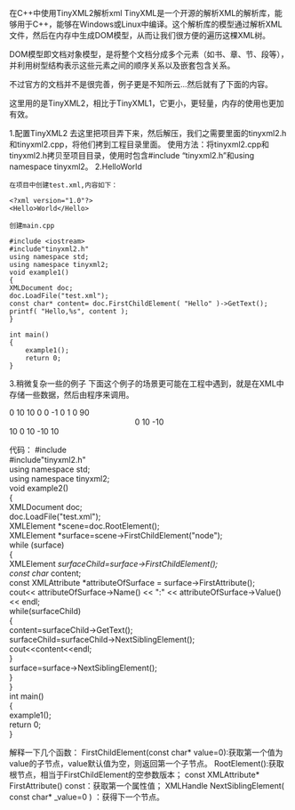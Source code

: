 ﻿在C++中使用TinyXML2解析xml
 TinyXML是一个开源的解析XML的解析库，能够用于C++，能够在Windows或Linux中编译。这个解析库的模型通过解析XML文件，然后在内存中生成DOM模型，从而让我们很方便的遍历这棵XML树。
 
 DOM模型即文档对象模型，是将整个文档分成多个元素（如书、章、节、段等），并利用树型结构表示这些元素之间的顺序关系以及嵌套包含关系。  
 
不过官方的文档并不是很完善，例子更是不知所云...然后就有了下面的内容。

这里用的是TinyXML2，相比于TinyXML1，它更小，更轻量，内存的使用也更加有效。

1.配置TinyXML2
    去这里把项目弄下来，然后解压，我们之需要里面的tinyxml2.h和tinyxml2.cpp，将他们拷到工程目录里面。
	使用方法：将tinyxml2.cpp和tinyxml2.h拷贝至项目目录，使用时包含#include “tinyxml2.h”和using namespace tinyxml2。
2.HelloWorld
	
	在项目中创建test.xml,内容如下：
	
	<?xml version="1.0"?>  
	<Hello>World</Hello>  
	
	创建main.cpp
	
	#include <iostream>  
	#include"tinyxml2.h"  
	using namespace std;  
	using namespace tinyxml2;  
	void example1()  
	{  
    XMLDocument doc;  
    doc.LoadFile("test.xml");  
    const char* content= doc.FirstChildElement( "Hello" )->GetText();  
    printf( "Hello,%s", content );  
	}  
  
	int main()  
	{  
		example1();  
		return 0;  
	}  
	
3.稍微复杂一些的例子
下面这个例子的场景更可能在工程中遇到，就是在XML中存储一些数据，然后由程序来调用。

<?xml version="1.0"?>  
<scene name="Depth">  
    <node type="camera">  
        <eye>0 10 10</eye>  
        <front>0 0 -1</front>  
        <refUp>0 1 0</refUp>  
        <fov>90</fov>  
    </node>  
    <node type="Sphere">  
        <center>0 10 -10</center>  
        <radius>10</radius>  
    </node>  
    <node type="Plane">  
        <direction>0 10 -10</direction>  
        <distance>10</distance>  
    </node>  
</scene>  

代码：
#include <iostream>  
#include"tinyxml2.h"  
using namespace std;  
using namespace tinyxml2;  
void example2()  
{  
    XMLDocument doc;  
    doc.LoadFile("test.xml");  
    XMLElement *scene=doc.RootElement();  
    XMLElement *surface=scene->FirstChildElement("node");  
    while (surface)  
    {  
        XMLElement *surfaceChild=surface->FirstChildElement();  
        const char* content;  
        const XMLAttribute *attributeOfSurface = surface->FirstAttribute();  
        cout<< attributeOfSurface->Name() << ":" << attributeOfSurface->Value() << endl;  
        while(surfaceChild)  
        {  
            content=surfaceChild->GetText();  
            surfaceChild=surfaceChild->NextSiblingElement();  
            cout<<content<<endl;  
        }  
        surface=surface->NextSiblingElement();  
    }  
}  
int main()  
{  
    example1();  
    return 0;  
}  

解释一下几个函数：
FirstChildElement(const char* value=0):获取第一个值为value的子节点，value默认值为空，则返回第一个子节点。
RootElement():获取根节点，相当于FirstChildElement的空参数版本；
const XMLAttribute* FirstAttribute() const：获取第一个属性值；
XMLHandle NextSiblingElement( const char* _value=0 ) ：获得下一个节点。

